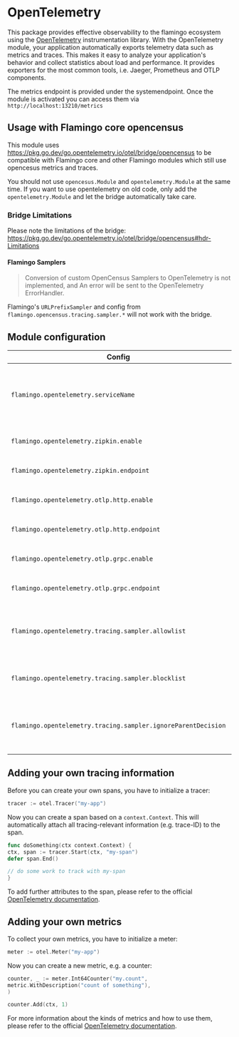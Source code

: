 # OpenTelemetry

This package provides effective observability to the flamingo ecosystem using
the [OpenTelemetry](https://opentelemetry.io/) instrumentation library.
With the OpenTelemetry module, your application automatically exports telemetry data such as metrics and traces.
This makes it easy to analyze your application's behavior and collect statistics about load and performance.
It provides exporters for the most common tools, i.e. Jaeger, Prometheus and OTLP components.

The metrics endpoint is provided under the systemendpoint. Once the module is activated you can access them
via `http://localhost:13210/metrics`

## Usage with Flamingo core opencensus

This module uses https://pkg.go.dev/go.opentelemetry.io/otel/bridge/opencensus to be compatible with Flamingo core and 
other Flamingo modules which still use opencesus metrics and traces.

You should not use `opencesus.Module` and `opentelemetry.Module` at the same time. If you want to use opentelemetry on old code, 
only add the `opentelemetry.Module` and let the bridge automatically take care.

### Bridge Limitations

Please note the limitations of the bridge: https://pkg.go.dev/go.opentelemetry.io/otel/bridge/opencensus#hdr-Limitations

#### Flamingo Samplers

> Conversion of custom OpenCensus Samplers to OpenTelemetry is not implemented, and An error will be sent to the OpenTelemetry ErrorHandler.

Flamingo's `URLPrefixSampler` and config from `flamingo.opencensus.tracing.sampler.*` will not work with the bridge.

## Module configuration

| Config                                                        | Default Value                        | Description                                                                                                                                                           |
|---------------------------------------------------------------|--------------------------------------|-----------------------------------------------------------------------------------------------------------------------------------------------------------------------|
| `flamingo.opentelemetry.serviceName`                          | `flamingo`                           | serviceName is automatically added to all traces as `service.name` attribute                                                                                          |
| `flamingo.opentelemetry.zipkin.enable`                        | `false`                              | enables the zipkin exporter                                                                                                                                           |
| `flamingo.opentelemetry.zipkin.endpoint`                      | `http://localhost:9411/api/v2/spans` | URL to the zipkin instance                                                                                                                                            |
| `flamingo.opentelemetry.otlp.http.enable`                     | `false`                              | enables the OTLP HTTP exporter                                                                                                                                        |
| `flamingo.opentelemetry.otlp.http.endpoint`                   | `http://localhost:4318/v1/traces`    | URL to the OTLP collector                                                                                                                                             |
| `flamingo.opentelemetry.otlp.grpc.enable`                     | `false`                              | enables the OTLP gRPC exporter                                                                                                                                        |
| `flamingo.opentelemetry.otlp.grpc.endpoint`                   | `grpc://localhost:4317/v1/traces`    | URL to the OTLP collector                                                                                                                                             |
| `flamingo.opentelemetry.tracing.sampler.allowlist`            | `[]`                                 | list of URL paths that are sampled; if empty, all paths are allowed                                                                                                   |
| `flamingo.opentelemetry.tracing.sampler.blocklist`            | `[]`                                 | list of URL paths that are never sampled                                                                                                                              |
| `flamingo.opentelemetry.tracing.sampler.ignoreParentDecision` | `true`                               | if `true`, we will ignore sampling decisions of the parent span                                                                                                       |

## Adding your own tracing information

Before you can create your own spans, you have to initialize a tracer:

```go
tracer := otel.Tracer("my-app")
```

Now you can create a span based on a `context.Context`. This will automatically attach all tracing-relevant
information (e.g. trace-ID) to the span.

```go
func doSomething(ctx context.Context) {
ctx, span := tracer.Start(ctx, "my-span")
defer span.End()

// do some work to track with my-span	
}
```

To add further attributes to the span, please refer to the
official [OpenTelemetry documentation](https://opentelemetry.io/docs/instrumentation/go/manual/#traces).

## Adding your own metrics

To collect your own metrics, you have to initialize a meter:

```go
meter := otel.Meter("my-app")
```

Now you can create a new metric, e.g. a counter:

```go
counter, _ := meter.Int64Counter("my.count",
metric.WithDescription("count of something"),
)

counter.Add(ctx, 1)
```

For more information about the kinds of metrics and how to use them, please refer to the
official [OpenTelemetry documentation](https://opentelemetry.io/docs/instrumentation/go/manual/#metrics).
